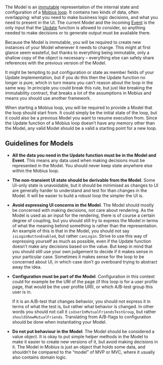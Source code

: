 The Model is an [immutable](../patterns/Immutability.md) representation of the internal state and
configuration of a [Mobius loop](./Mobius-Loop.md). It contains two kinds of data, often
overlapping: what you need to make business logic decisions, and what you need to present in the UI.
The current Model and the incoming [Event](./Event.md) is the only input that
the [Update](./Update.md) function is allowed to consider, so anything needed to make decisions or
to generate output must be available there.

Because the Model is immutable, you will be required to create new instances of your Model whenever
it needs to change. This might at first glance seem wasteful, but thanks to everything being
immutable, only a shallow copy of the object is necessary – everything else can safely share
references with the previous version of the Model.

It might be tempting to put configuration or state as member fields of your Update implementation,
but if you do this then the Update function no longer is pure, which in turn means you can’t reason
about the loop in the same way. In principle you could break this rule, but just like breaking the
immutability contract, that breaks a lot of the assumptions in Mobius and means you should use
another framework.

When starting a Mobius loop, you will be required to provide a Model that the loop should start
from. It could simply be the initial state of the loop, but it could also be a previous Model you
want to resume execution from. Since the Update function of a Mobius loop doesn’t have any memory
other than the Model, any valid Model should be a valid a starting point for a new loop.

## Guidelines for Models

- **All the data you need in the Update function must be in the Model and Event**. This means any
  data used when making decisions must be represented in the Model. You should never keep state
  anywhere else within the Mobius loop.

- **The non-transient UI state should be derivable from the Model**. Some UI-only state is
  unavoidable, but it should be minimised as changes to UI are generally harder to understand and
  test for than changes in the Model. It will be easier to build a robust loop the simpler the UI
  is.

- **Avoid expressing UI concerns in the Model**. The Model should mostly be concerned with making
  decisions, not care about rendering. As the Model is used as an input for the rendering, there is
  of course a certain degree of coupling, but you should still try to express the Model in terms of
  what the meaning behind something is rather than the representation. An example of this is that in
  the Model, you should not say `isLoginButtonEnabled`, but rather `canLogin`. Strive to use this
  way of expressing yourself as much as possible, even if the Update function doesn’t make any
  decisions based on the value. But keep in mind that you should still use your own judgement to
  decide if it makes sense in your particular case. Sometimes it makes sense for the loop to be
  concerned about UI, in which case don’t go overboard trying to abstract away the idea.

- **Configuration must be part of the Model**. Configuration in this context could for example be
  the URI of the page (if this loop is for a user profile page, that would be the user profile URI),
  or which A/B-test group this user is in.

  If it is an A/B-test that changes behavior, you should not express it in terms of what the test
  is, but rather what behavior is changed. In other words you should not call
  it `isUserInMutualFriendsTestGroup`, but rather `shouldShowMutualFriends`. Translating from
  A/B-flags to configuration should be done when instantiating your Model.

- **Do not put behaviour in the Model**. The Model should be considered a value object. It is okay
  to put simple helper methods in the Model to make it easier to create new versions of it, but
  avoid making decisions in it. The Model in Mobius is just an object that holds some data, and
  shouldn’t be compared to the “model” of MVP or MVC, where it usually also contains domain logic.
